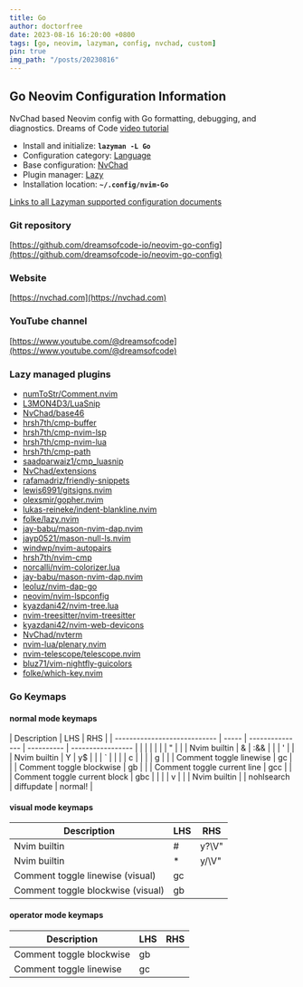 ```yaml
---
title: Go
author: doctorfree
date: 2023-08-16 16:20:00 +0800
tags: [go, neovim, lazyman, config, nvchad, custom]
pin: true
img_path: "/posts/20230816"
---
```


## Go Neovim Configuration Information

NvChad based Neovim config with Go formatting, debugging, and diagnostics. Dreams of Code [video tutorial](https://youtu.be/i04sSQjd-qo)

- Install and initialize: **`lazyman -L Go`**
- Configuration category: [Language](https://github.com/doctorfree/nvim-lazyman#language-configurations)
- Base configuration: [NvChad](https://nvchad.com)
- Plugin manager: [Lazy](https://github.com/folke/lazy.nvim)
- Installation location: **`~/.config/nvim-Go`**

[Links to all Lazyman supported configuration documents](https://github.com/doctorfree/nvim-lazyman/wiki/infodocs)

### Git repository

[https://github.com/dreamsofcode-io/neovim-go-config](https://github.com/dreamsofcode-io/neovim-go-config)

### Website

[https://nvchad.com](https://nvchad.com)

### YouTube channel

[https://www.youtube.com/@dreamsofcode](https://www.youtube.com/@dreamsofcode)

### Lazy managed plugins

- [numToStr/Comment.nvim](https://github.com/numToStr/Comment.nvim)
- [L3MON4D3/LuaSnip](https://github.com/L3MON4D3/LuaSnip)
- [NvChad/base46](https://github.com/NvChad/base46.git)
- [hrsh7th/cmp-buffer](https://github.com/hrsh7th/cmp-buffer)
- [hrsh7th/cmp-nvim-lsp](https://github.com/hrsh7th/cmp-nvim-lsp)
- [hrsh7th/cmp-nvim-lua](https://github.com/hrsh7th/cmp-nvim-lua)
- [hrsh7th/cmp-path](https://github.com/hrsh7th/cmp-path)
- [saadparwaiz1/cmp_luasnip](https://github.com/saadparwaiz1/cmp_luasnip)
- [NvChad/extensions](https://github.com/NvChad/extensions.git)
- [rafamadriz/friendly-snippets](https://github.com/rafamadriz/friendly-snippets)
- [lewis6991/gitsigns.nvim](https://github.com/lewis6991/gitsigns.nvim)
- [olexsmir/gopher.nvim](https://github.com/olexsmir/gopher.nvim.git)
- [lukas-reineke/indent-blankline.nvim](https://github.com/lukas-reineke/indent-blankline.nvim)
- [folke/lazy.nvim](https://github.com/folke/lazy.nvim)
- [jay-babu/mason-nvim-dap.nvim](https://github.com/jay-babu/mason-nvim-dap.nvim)
- [jayp0521/mason-null-ls.nvim](https://github.com/jayp0521/mason-null-ls.nvim)
- [windwp/nvim-autopairs](https://github.com/windwp/nvim-autopairs)
- [hrsh7th/nvim-cmp](https://github.com/hrsh7th/nvim-cmp)
- [norcalli/nvim-colorizer.lua](https://github.com/norcalli/nvim-colorizer.lua)
- [jay-babu/mason-nvim-dap.nvim](https://github.com/jay-babu/mason-nvim-dap.nvim)
- [leoluz/nvim-dap-go](https://github.com/leoluz/nvim-dap-go)
- [neovim/nvim-lspconfig](https://github.com/neovim/nvim-lspconfig)
- [kyazdani42/nvim-tree.lua](https://github.com/kyazdani42/nvim-tree.lua)
- [nvim-treesitter/nvim-treesitter](https://github.com/nvim-treesitter/nvim-treesitter)
- [kyazdani42/nvim-web-devicons](https://github.com/kyazdani42/nvim-web-devicons)
- [NvChad/nvterm](https://github.com/NvChad/nvterm)
- [nvim-lua/plenary.nvim](https://github.com/nvim-lua/plenary.nvim)
- [nvim-telescope/telescope.nvim](https://github.com/nvim-telescope/telescope.nvim)
- [bluz71/vim-nightfly-guicolors](https://github.com/bluz71/vim-nightfly-guicolors)
- [folke/which-key.nvim](https://github.com/folke/which-key.nvim)

### Go Keymaps

#### normal mode keymaps

| Description                  | LHS   | RHS             |
| ---------------------------- | ----- | --------------- | ---------- | ----------------- |
|                              |       |                 |
|                              | "     |                 |
| Nvim builtin                 | &     | :&&<CR>         |
|                              | '     |                 |
| Nvim builtin                 | Y     | y$              |
|                              | `     |                 |
|                              | c     |                 |
|                              | g     |                 |
| Comment toggle linewise      | gc    |                 |
| Comment toggle blockwise     | gb    |                 |
| Comment toggle current line  | gcc   |                 |
| Comment toggle current block | gbc   |                 |
|                              | v     |                 |
| Nvim builtin                 | <C-L> | <Cmd>nohlsearch | diffupdate | normal! <C-L><CR> |

#### visual mode keymaps

| Description                       | LHS | RHS            |
| --------------------------------- | --- | -------------- |
| Nvim builtin                      | #   | y?\V<C-R>"<CR> |
| Nvim builtin                      | \*  | y/\V<C-R>"<CR> |
| Comment toggle linewise (visual)  | gc  |                |
| Comment toggle blockwise (visual) | gb  |                |

#### operator mode keymaps

| Description              | LHS | RHS |
| ------------------------ | --- | --- |
| Comment toggle blockwise | gb  |     |
| Comment toggle linewise  | gc  |     |
